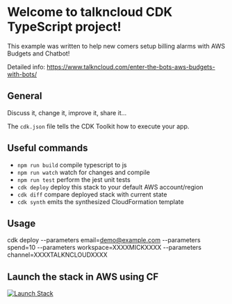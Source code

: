 # Welcome to talkncloud CDK TypeScript project!

This example was written to help new comers setup billing alarms with AWS Budgets and Chatbot!

Detailed info: https://www.talkncloud.com/enter-the-bots-aws-budgets-with-bots/

[design]: https://www.talkncloud.com/content/images/2020/10/tnc-appsync-waf-1.png

## General
Discuss it, change it, improve it, share it...

The `cdk.json` file tells the CDK Toolkit how to execute your app.

## Useful commands

 * `npm run build`   compile typescript to js
 * `npm run watch`   watch for changes and compile
 * `npm run test`    perform the jest unit tests
 * `cdk deploy`      deploy this stack to your default AWS account/region
 * `cdk diff`        compare deployed stack with current state
 * `cdk synth`       emits the synthesized CloudFormation template

 ## Usage
 cdk deploy --parameters email=demo@example.com --parameters spend=10 --parameters workspace=XXXXMICKXXXX --parameters channel=XXXXTALKNCLOUDXXXX

 ## Launch the stack in AWS using CF
 [![Launch Stack](https://cdn.rawgit.com/buildkite/cloudformation-launch-stack-button-svg/master/launch-stack.svg)](https://console.aws.amazon.com/cloudformation/home?#/stacks/new?stackName=MyBudgetBotAlarm&templateURL=https://talkncloud-stax.s3-ap-southeast-2.amazonaws.com/EssentialBillingBotStack.template.json)


